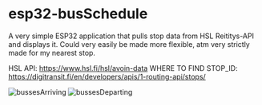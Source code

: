 # esp32-busSchedule

A very simple ESP32 application that pulls stop data from HSL Reititys-API and displays it.
Could very easily be made more flexible, atm very strictly made for my nearest stop.

HSL API: https://www.hsl.fi/hsl/avoin-data
WHERE TO FIND STOP_ID: https://digitransit.fi/en/developers/apis/1-routing-api/stops/

![bussesArriving](https://github.com/user-attachments/assets/4607626c-8220-42ae-9be1-57224c0b4d2c)
![bussesDeparting](https://github.com/user-attachments/assets/b8f69cf5-8912-4b71-94b5-c15bd569982d)
